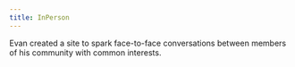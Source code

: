 ```yaml
---
title: InPerson
---
```


Evan created a site to spark face-to-face conversations between members of his community with common interests.
